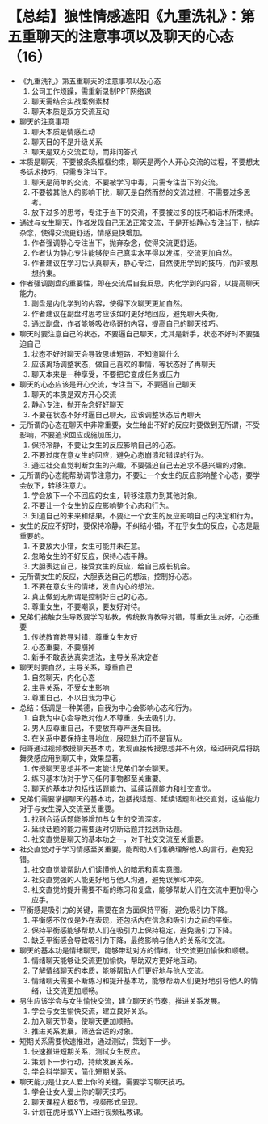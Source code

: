 # 【总结】狼性情感遮阳《九重洗礼》：第五重聊天的注意事项以及聊天的心态（16）

-   《九重洗礼》第五重聊天的注意事项以及心态
    1.  公司工作烦躁，需重新录制PPT网络课
    2.  聊天需结合实战案例素材
    3.  聊天本质是双方交流互动
-   聊天的注意事项
    1.  聊天本质是情感互动
    2.  聊天目的不是升级关系
    3.  聊天是双方交流互动，而非问答式
-   本质是聊天，不要被条条框框约束，聊天是两个人开心交流的过程，不要想太多话术技巧，只需专注当下。
    1.  聊天是简单的交流，不要被学习中毒，只需专注当下的交流。
    2.  不要被其他人的影响干扰，聊天是自然而然的交流过程，不需要过多思考。
    3.  放下过多的思考，专注于当下的交流，不要被过多的技巧和话术所束缚。
-   通过与女生聊天，作者发现自己无法正常交流，于是开始静心专注当下，抛弃杂念，使得交流更舒适，情感更快增加。
    1.  作者强调静心专注当下，抛弃杂念，使得交流更舒适。
    2.  作者认为静心专注能够使自己真实水平得以发挥，交流更加自然。
    3.  作者建议在学习后认真聊天，静心专注，自然使用学到的技巧，而非被思想约束。
-   作者强调副盘的重要性，即在交流后自我反思，内化学到的内容，以提高聊天能力。
    1.  副盘是内化学到的内容，使得下次聊天更加自然。
    2.  作者建议在副盘时思考应该如何更好地回应，避免聊天失衡。
    3.  通过副盘，作者能够吸收杨哥的内容，提高自己的聊天技巧。
-   聊天时要注意自己的状态，不要逼自己聊天，尤其是新手，状态不好时不要强迫自己
    1.  状态不好时聊天会导致思维短路，不知道聊什么
    2.  应该离场调整状态，做自己喜欢的事情，等状态好了再聊天
    3.  聊天本来是一种享受，不要把它变成任务或压力
-   聊天的心态应该是开心交流，专注当下，不要逼自己聊天
    1.  聊天的本质是双方开心交流
    2.  静心专注，抛开杂念好好聊天
    3.  不要在状态不好时逼自己聊天，应该调整状态后再聊天
-   无所谓的心态在聊天中非常重要，女生给出不好的反应时要做到无所谓，不受影响，不要追求回应或施加压力。
    1.  保持冷静，不要让女生的反应影响自己的心态。
    2.  不要过度在意女生的回应，避免心态崩溃和错误的行为。
    3.  通过社交直觉判断女生的兴趣，不要强迫自己去追求不感兴趣的对象。
-   无所谓的心态能帮助调节注意力，不要让一个女生的反应影响整个心态，要学会放下，转移注意力。
    1.  学会放下一个不回应的女生，转移注意力到其他对象。
    2.  不要让一个女生的反应影响整个心态和行为。
    3.  知道自己的未来和结果，不要让一个女生的反应影响自己的决定和行为。
-   女生的反应不好时，要保持冷静，不纠结小错，不在乎女生的反应，心态是最重要的。
    1.  不要放大小错，女生可能并未在意。
    2.  忽略女生的不好反应，保持心态平静。
    3.  大胆表达自己，接受女生的反应，给自己成长机会。
-   无所谓女生的反应，大胆表达自己的想法，控制好心态。
    1.  不要在意女生的情绪，发自内心的想法。
    2.  真正做到无所谓是控制好自己的心态。
    3.  尊重女生，不要嘲讽，要友好对待。
-   兄弟们接触女生导致要学习私教，传统教育教导对错，尊重女生友好，心态重要
    1.  传统教育教导对错，尊重女生友好
    2.  心态重要，不要崩掉
    3.  新手不敢表达真实想法，主导关系决定者
-   聊天时要自然，主导关系，尊重自己
    1.  自然聊天，内化心态
    2.  主导关系，不受女生影响
    3.  尊重自己，不以自我为中心
-   总结：低调是一种美德，自我为中心会影响心态和行为。
    1.  自我为中心会导致对他人不尊重，失去吸引力。
    2.  男人应尊重自己，不要放弃尊严迷失自我。
    3.  在关系中要保持主导地位，展现魅力而不是盲从。
-   阳哥通过视频教授聊天基本功，发现直接传授思想并不有效，经过研究后将跳舞灵感应用到聊天中，效果显著。
    1.  传授聊天思想并不一定能让兄弟们学会聊天。
    2.  练习基本功对于学习任何事物都至关重要。
    3.  聊天的基本功包括找话题能力、延续话题能力和社交直觉。
-   兄弟们需要掌握聊天的基本功，包括找话题、延续话题和社交直觉，这些能力对于与女生深入交流至关重要。
    1.  找到合适话题能够增加与女生的交流深度。
    2.  延续话题的能力需要适时切断话题并找到新话题。
    3.  社交直觉是聊天的基本功之一，对于社交交流至关重要。
-   社交直觉对于学习情感至关重要，能帮助人们准确理解他人的言行，避免犯错。
    1.  社交直觉能帮助人们读懂他人的暗示和真实意图。
    2.  社交直觉强的人能更好地与他人沟通，避免误解和冲突。
    3.  社交直觉的提升需要不断的练习和复盘，能够帮助人们在交流中更加得心应手。
-   平衡感是吸引力的关键，需要在各方面保持平衡，避免吸引力下降。
    1.  平衡感不仅仅是外在表现，还包括内在信念和吸引力之间的平衡。
    2.  保持平衡感能够帮助人们在吸引力上保持稳定，避免吸引力下降。
    3.  缺乏平衡感会导致吸引力下降，最终影响与他人的关系和交流。
-   聊天的基本功是情绪聊天，能够带动对方的情绪，让交流更加愉快和顺畅。
    1.  情绪聊天能够让交流更加愉快，帮助双方更好地互动。
    2.  了解情绪聊天的本质，能够帮助人们更好地与他人交流。
    3.  情绪聊天需要不断练习和提升基本功，能够帮助人们更好地引导他人的情绪，让交流更加顺畅。
-   男生应该学会与女生愉快交流，建立聊天的节奏，推进关系发展。
    1.  学会与女生愉快交流，建立良好关系。
    2.  加入聊天节奏，使聊天更加顺畅。
    3.  推进关系发展，筛选合适的对象。
-   短期关系需要快速推进，通过测试，策划下一步。
    1.  快速推进短期关系，测试女生反应。
    2.  策划下一步行动，持续发展关系。
    3.  学会科学聊天，简化短期关系。
-   聊天能力是让女人爱上你的关键，需要学习聊天技巧。
    1.  学会让女人爱上你的聊天技巧。
    2.  聊天课程大概8节，视频形式呈现。
    3.  计划在虎牙或YY上进行视频私教课。